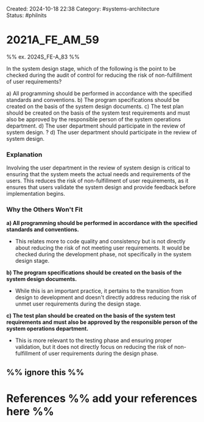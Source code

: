 Created: 2024-10-18 22:38
Category:  #systems-architecture   
Status: #philnits



# 2021A_FE_AM_59

%% ex. 2024S_FE-A_83 %%

In the system design stage, which of the following is the point to be checked during the audit of control for reducing the risk of non-fulfillment of user requirements?

a) All programming should be performed in accordance with the specified standards and conventions. 
b) The program specifications should be created on the basis of the system design documents. 
c) The test plan should be created on the basis of the system test requirements and must also be approved by the responsible person of the system operations department. 
d) The user department should participate in the review of system design.
? 
d) The user department should participate in the review of system design.
### Explanation

Involving the user department in the review of system design is critical to ensuring that the system meets the actual needs and requirements of the users. This reduces the risk of non-fulfillment of user requirements, as it ensures that users validate the system design and provide feedback before implementation begins.
### Why the Others Won't Fit

**a) All programming should be performed in accordance with the specified standards and conventions.**

- This relates more to code quality and consistency but is not directly about reducing the risk of not meeting user requirements. It would be checked during the development phase, not specifically in the system design stage.

**b) The program specifications should be created on the basis of the system design documents.**

- While this is an important practice, it pertains to the transition from design to development and doesn't directly address reducing the risk of unmet user requirements during the design stage.

**c) The test plan should be created on the basis of the system test requirements and must also be approved by the responsible person of the system operations department.**

- This is more relevant to the testing phase and ensuring proper validation, but it does not directly focus on reducing the risk of non-fulfillment of user requirements during the design phase.





%% ignore this %%
---









# References %% add your references here %%
